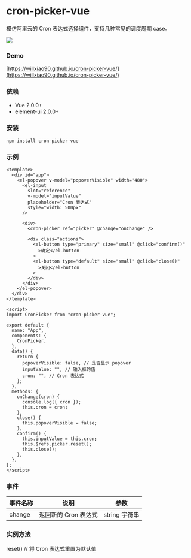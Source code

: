 # cron-picker-vue

模仿阿里云的 Cron 表达式选择组件，支持几种常见的调度周期 case。

![](https://willxiao90.github.io/cron-picker-vue/snapshot3.png)

### Demo

[https://willxiao90.github.io/cron-picker-vue/](https://willxiao90.github.io/cron-picker-vue/)

### 依赖

- Vue 2.0.0+
- element-ui 2.0.0+

### 安装

```
npm install cron-picker-vue
```

### 示例

```vue
<template>
  <div id="app">
    <el-popover v-model="popoverVisible" width="480">
      <el-input
        slot="reference"
        v-model="inputValue"
        placeholder="Cron 表达式"
        style="width: 500px"
      />

      <div>
        <cron-picker ref="picker" @change="onChange" />

        <div class="actions">
          <el-button type="primary" size="small" @click="confirm()"
            >确定</el-button
          >
          <el-button type="default" size="small" @click="close()"
            >关闭</el-button
          >
        </div>
      </div>
    </el-popover>
  </div>
</template>

<script>
import CronPicker from "cron-picker-vue";

export default {
  name: "App",
  components: {
    CronPicker,
  },
  data() {
    return {
      popoverVisible: false, // 是否显示 popover
      inputValue: "", // 输入框的值
      cron: "", // Cron 表达式
    };
  },
  methods: {
    onChange(cron) {
      console.log({ cron });
      this.cron = cron;
    },
    close() {
      this.popoverVisible = false;
    },
    confirm() {
      this.inputValue = this.cron;
      this.$refs.picker.reset();
      this.close();
    },
  },
};
</script>
```

### 事件

| 事件名称 | 说明                 | 参数          |
| -------- | -------------------- | ------------- |
| change   | 返回新的 Cron 表达式 | string 字符串 |

### 实例方法

reset() // 将 Cron 表达式重置为默认值
